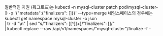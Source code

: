 일반적인 자원 (워크로드)는 kubectl -n mysql-cluster patch pod/mysql-cluster-0 -p '{"metadata":{"finalizers": []}}' --type=merge
네임스페이스의 경우에는 
kubectl get namespace mysql-cluster -o json \
  | tr -d "\n" | sed "s/\"finalizers\": \[[^]]\+\]/\"finalizers\": []/" \
  | kubectl replace --raw /api/v1/namespaces/"mysql-cluster"/finalize -f -
